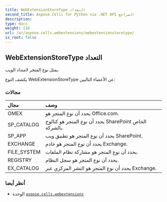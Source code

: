 ```yaml
---
title: WebExtensionStoreType التعداد
second_title: Aspose.Cells for Python via .NET API المراجع
description:
type: docs
weight: 110
url: /ar/aspose.cells.webextensions/webextensionstoretype/
is_root: false
---
```

##  WebExtensionStoreType التعداد
يمثل نوع المتجر لامتداد الويب.



يكشف النوع WebExtensionStoreType عن الأعضاء التاليين:

###  مجالات
| مجال| وصف|
| :- | :- |
| OMEX | يحدد أن نوع المتجر هو Office.com.|
| SP_CATALOG | يحدد أن نوع المتجر هو كتالوج SharePoint الخاص بالشركة.|
| SP_APP | يحدد أن نوع المتجر هو تطبيق ويب SharePoint.|
| EXCHANGE | يحدد أن نوع المتجر هو خادم Exchange.|
| FILE_SYSTEM |يحدد أن نوع المتجر هو مشاركة نظام الملفات.|
| REGISTRY | يحدد أن نوع المتجر هو سجل النظام.|
| EX_CATALOG | يحدد أن نوع المتجر هو النشر المركزي عبر Exchange.|



###  أنظر أيضا
* الوحدة [`aspose.cells.webextensions`](..)
